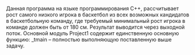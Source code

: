 ﻿Данная программа на языке программирования C++, 
рассчитывает рост самого низкого игрока в баскетбол из всех возможных кандидатов в баскетбольную команду, 
где требуемый минимальный рост игрока в команде должен быть от 180 см. 
Результат выводится через выходной поток. 
Основной модуль Project1 содержит единственную основную функцию: 
_tmain – полностью выполняющую поставленную выше задачу.
